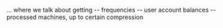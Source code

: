 ... where we talk about getting
  -- frequencies
  -- user account balances
  -- processed machines, up to certain compression